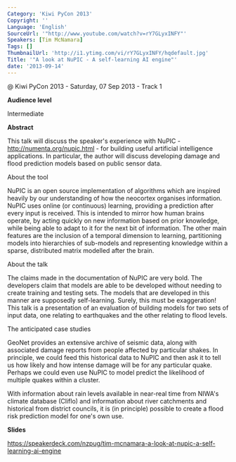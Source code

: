 ```yaml
---
Category: 'Kiwi PyCon 2013'
Copyright: ''
Language: 'English'
SourceUrl: '"http://www.youtube.com/watch?v=rY7GLyxINFY"'
Speakers: [Tim McNamara]
Tags: []
ThumbnailUrl: 'http://i1.ytimg.com/vi/rY7GLyxINFY/hqdefault.jpg'
Title: '"A look at NuPIC - A self-learning AI engine"'
date: '2013-09-14'
---
```

@ Kiwi PyCon 2013 - Saturday, 07 Sep 2013 - Track 1

**Audience level**

Intermediate

**Abstract**

This talk will discuss the speaker's experience with NuPIC - http://numenta.org/nupic.html - for building useful artificial intelligence applications. In particular, the author will discuss developing damage and flood prediction models based on public sensor data.

About the tool

NuPIC is an open source implementation of algorithms which are inspired heavily by our understanding of how the neocortex organises information. NuPIC uses online (or continuous) learning, providing a prediction after every input is received. This is intended to mirror how human brains operate, by acting quickly on new information based on prior knowledge, while being able to adapt to it for the next bit of information. The other main features are the inclusion of a temporal dimension to learning, partitioning models into hierarchies of sub-models and representing knowledge within a sparse, distributed matrix modelled after the brain.

About the talk

The claims made in the documentation of NuPIC are very bold. The developers claim that models are able to be developed without needing to create training and testing sets. The models that are developed in this manner are supposedly self-learning. Surely, this must be exaggeration! This talk is a presentation of an evaluation of building models for two sets of input data, one relating to earthquakes and the other relating to flood levels.

The anticipated case studies

GeoNet provides an extensive archive of seismic data, along with associated damage reports from people affected by particular shakes. In principle, we could feed this historical data to NuPIC and then ask it to tell us how likely and how intense damage will be for any particular quake. Perhaps we could even use NuPIC to model predict the likelihood of multiple quakes within a cluster.

With information about rain levels available in near-real time from NIWA's climate database (Cliflo) and information about river catchments and historical from district councils, it is (in principle) possible to create a flood risk prediction model for one's own use.

**Slides**

https://speakerdeck.com/nzpug/tim-mcnamara-a-look-at-nupic-a-self-learning-ai-engine